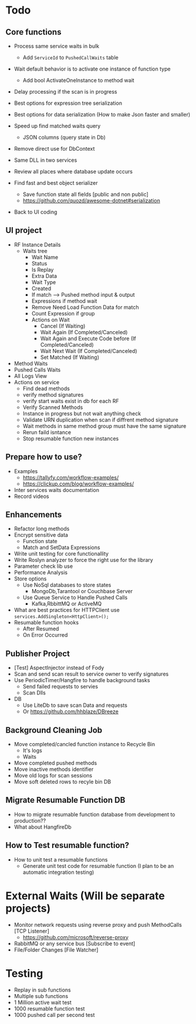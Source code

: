 ﻿# Todo

## Core functions
* Process same service waits in bulk
	* Add `ServiceId` to `PushedCallWaits` table
* Wait default behavior is to activate one instance of function type
	* Add bool ActivateOneInstance to method wait
* Delay processing if the scan is in progress
* Best options for expression tree serialization
* Best options for data serialization (How to make Json faster and smaller)
* Speed up find matched waits query
	* JSON columns (query state in Db)
* Remove direct use for DbContext
* Same DLL in two services
* Review all places where database update occurs
* Find fast and best object serializer
	* Save function state all fields [public and non public]
	* https://github.com/quozd/awesome-dotnet#serialization

* Back to UI coding


## UI project
* RF Instance Details
	* Waits tree
		* Wait Name
		* Status
		* Is Replay
		* Extra Data
		* Wait Type
		* Created
		* If match --> Pushed method input & output
		* Expressions if method wait
		* Remove Need Load Function Data for match
		* Count Expression if group
		* Actions on Wait 
			* Cancel (If Waiting)
			* Wait Again (If Completed/Canceled)
			* Wait Again and Execute Code before (If Completed/Canceled)
			* Wait Next Wait (If Completed/Canceled)
			* Set Matched (If Waiting)
* Method Waits
* Pushed Calls Waits
* All Logs View
* Actions on service
	* Find dead methods
	* verify method signatures
	* verify start waits exist in db for each RF
	* Verify Scanned Methods 
	* Instance in progress but not wait anything check
	* Validate URN duplication when scan if diffrent method signature
	* Wait methods in same method group must have the same signature
	* Rerun faild isntance
	* Stop resumable function new instances

## Prepare how to use?
* Examples 
	* https://tallyfy.com/workflow-examples/
	* https://clickup.com/blog/workflow-examples/
* Inter services waits documentation
* Record videos

## Enhancements
* Refactor long methods
* Encrypt sensitive data
	* Function state
	* Match and SetData Expressions
* Write unit testing for core functionallity
* Write Roslyn analyzer to force the right use for the library
* Parameter check lib use
* Performance Analysis
* Store options
	* Use NoSql databases to store states
		* MongoDb,Tarantool or Couchbase Server
	* Use Queue Service to Handle Pushed Calls
		* Kafka,RbbittMQ or ActiveMQ
* What are best practices for HTTPClient use `services.AddSingleton<HttpClient>();`
* Resumable function hooks
	* After Resumed
	* On Error Occurred


## Publisher Project
* [Test] AspectInjector instead of Fody 
* Scan and send scan result to service owner to verify signatures
* Use PeriodicTimer/Hangfire to handle background tasks
	* Send failed requests to servies
	* Scan Dlls
* DB
	* Use LiteDb to save scan Data and requests
	* Or https://github.com/hhblaze/DBreeze

## Background Cleaning Job
* Move completed/cancled function instance to Recycle Bin
	* It's logs
	* Waits
* Move completed pushed methods
* Move inactive methods identifier
* Move old logs for scan sessions
* Move soft deleted rows to recyle bin DB

## Migrate Resumable Function DB
* How to migrate resumable function database from development to production??
* What about HangfireDb

## How to Test resumable function?
* How to unit test a resumable functions
	* Generate unit test code for resumable function (I plan to be an automatic integration testing)

# External Waits (Will be separate projects)
* Monitor network requests using reverse proxy and push MethodCalls [TCP Listener]
	* https://github.com/microsoft/reverse-proxy
* RabbitMQ or any service bus [Subscribe to event]
* File/Folder Changes [File Watcher]

# Testing
* Replay in sub functions
* Multiple sub functions
* 1 Million active wait test
* 1000 resumable function test
* 1000 pushed call per second test